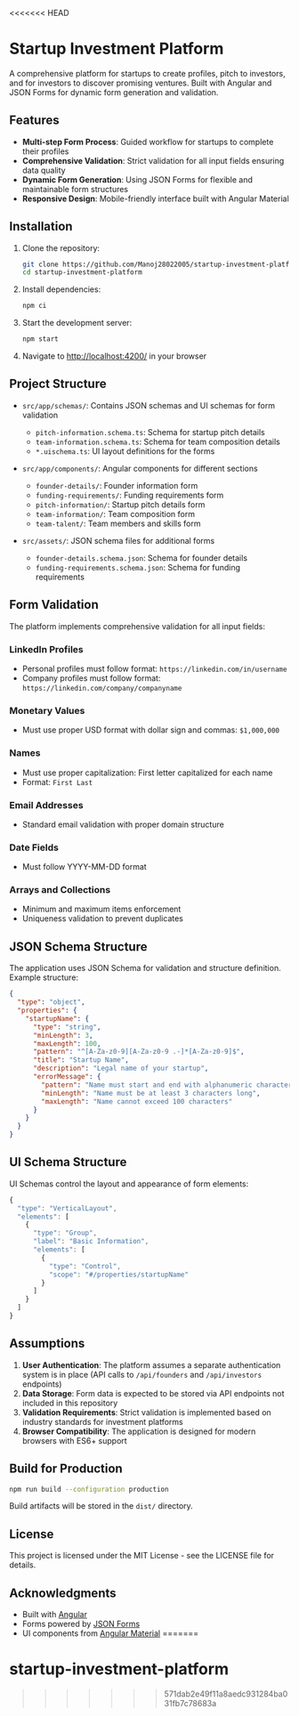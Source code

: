 <<<<<<< HEAD
# Startup Investment Platform

A comprehensive platform for startups to create profiles, pitch to investors, and for investors to discover promising ventures. Built with Angular and JSON Forms for dynamic form generation and validation.

## Features

- **Multi-step Form Process**: Guided workflow for startups to complete their profiles
- **Comprehensive Validation**: Strict validation for all input fields ensuring data quality
- **Dynamic Form Generation**: Using JSON Forms for flexible and maintainable form structures
- **Responsive Design**: Mobile-friendly interface built with Angular Material

## Installation

1. Clone the repository:
   ```bash
   git clone https://github.com/Manoj28022005/startup-investment-platform.git
   cd startup-investment-platform
   ```

2. Install dependencies:
   ```bash
   npm ci
   ```

3. Start the development server:
   ```bash
   npm start
   ```

4. Navigate to [http://localhost:4200/](http://localhost:4200/) in your browser

## Project Structure

- `src/app/schemas/`: Contains JSON schemas and UI schemas for form validation
  - `pitch-information.schema.ts`: Schema for startup pitch details
  - `team-information.schema.ts`: Schema for team composition details
  - `*.uischema.ts`: UI layout definitions for the forms

- `src/app/components/`: Angular components for different sections
  - `founder-details/`: Founder information form
  - `funding-requirements/`: Funding requirements form
  - `pitch-information/`: Startup pitch details form
  - `team-information/`: Team composition form
  - `team-talent/`: Team members and skills form

- `src/assets/`: JSON schema files for additional forms
  - `founder-details.schema.json`: Schema for founder details
  - `funding-requirements.schema.json`: Schema for funding requirements

## Form Validation

The platform implements comprehensive validation for all input fields:

### LinkedIn Profiles
- Personal profiles must follow format: `https://linkedin.com/in/username`
- Company profiles must follow format: `https://linkedin.com/company/companyname`

### Monetary Values
- Must use proper USD format with dollar sign and commas: `$1,000,000`

### Names
- Must use proper capitalization: First letter capitalized for each name
- Format: `First Last`

### Email Addresses
- Standard email validation with proper domain structure

### Date Fields
- Must follow YYYY-MM-DD format

### Arrays and Collections
- Minimum and maximum items enforcement
- Uniqueness validation to prevent duplicates

## JSON Schema Structure

The application uses JSON Schema for validation and structure definition. Example structure:

```json
{
  "type": "object",
  "properties": {
    "startupName": {
      "type": "string",
      "minLength": 3,
      "maxLength": 100,
      "pattern": "^[A-Za-z0-9][A-Za-z0-9 .-]*[A-Za-z0-9]$",
      "title": "Startup Name",
      "description": "Legal name of your startup",
      "errorMessage": {
        "pattern": "Name must start and end with alphanumeric characters",
        "minLength": "Name must be at least 3 characters long",
        "maxLength": "Name cannot exceed 100 characters"
      }
    }
  }
}
```

## UI Schema Structure

UI Schemas control the layout and appearance of form elements:

```typescript
{
  "type": "VerticalLayout",
  "elements": [
    {
      "type": "Group",
      "label": "Basic Information",
      "elements": [
        {
          "type": "Control",
          "scope": "#/properties/startupName"
        }
      ]
    }
  ]
}
```

## Assumptions

1. **User Authentication**: The platform assumes a separate authentication system is in place (API calls to `/api/founders` and `/api/investors` endpoints)
2. **Data Storage**: Form data is expected to be stored via API endpoints not included in this repository
3. **Validation Requirements**: Strict validation is implemented based on industry standards for investment platforms
4. **Browser Compatibility**: The application is designed for modern browsers with ES6+ support

## Build for Production

```bash
npm run build --configuration production
```

Build artifacts will be stored in the `dist/` directory.

## License

This project is licensed under the MIT License - see the LICENSE file for details.

## Acknowledgments

- Built with [Angular](https://angular.io/)
- Forms powered by [JSON Forms](https://jsonforms.io/)
- UI components from [Angular Material](https://material.angular.io/)
=======
# startup-investment-platform
>>>>>>> 571dab2e49f11a8aedc931284ba031fb7c78683a
